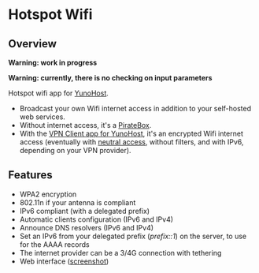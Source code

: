 # Hotspot Wifi
## Overview

**Warning: work in progress**

**Warning: currently, there is no checking on input parameters**

Hotspot wifi app for [YunoHost](http://yunohost.org/).

* Broadcast your own Wifi internet access in addition to your self-hosted web services.
* Without internet access, it's a [PirateBox](https://en.wikipedia.org/wiki/PirateBox).
* With the [VPN Client app for YunoHost](https://github.com/jvaubourg/vpnclient_ynh), it's an encrypted Wifi internet access (eventually with [neutral access](https://en.wikipedia.org/wiki/Net_neutrality), without filters, and with IPv6, depending on your VPN provider).

## Features

* WPA2 encryption
* 802.11n if your antenna is compliant
* IPv6 compliant (with a delegated prefix)
* Automatic clients configuration (IPv6 and IPv4)
* Announce DNS resolvers (IPv6 and IPv4)
* Set an IPv6 from your delegated prefix (*prefix::1*) on the server, to use for the AAAA records
* The internet provider can be a 3/4G connection with tethering
* Web interface ([screenshot](https://raw.githubusercontent.com/jvaubourg/hotspot_ynh/master/screenshot.png))
